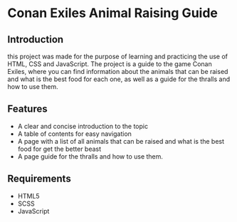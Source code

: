 # Conan Exiles Animal Raising Guide
## Introduction

this project was made for the purpose of learning and practicing the use of HTML, CSS and JavaScript. The project is a guide to the game Conan Exiles, where you can find information about the animals that can be raised and what is the best food for each one, as well as a guide for the thralls and how to use them.

## Features

- A clear and concise introduction to the topic
- A table of contents for easy navigation
- A page with a list of all animals that can be raised and what is the best food for get the better beast
- A page guide for the thralls and how to use them.

## Requirements

- HTML5
- SCSS
- JavaScript


